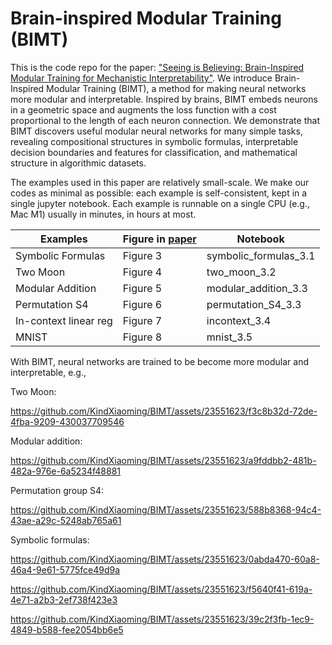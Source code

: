 # Brain-inspired Modular Training (BIMT)
This is the code repo for the paper: ["Seeing is Believing: Brain-Inspired Modular Training for Mechanistic Interpretability"](https://arxiv.org/abs/2305.08746). We introduce Brain-Inspired Modular Training (BIMT), a method for making neural networks more modular and interpretable. Inspired by brains, BIMT embeds neurons in a geometric space and augments the loss function with a cost proportional to the length of each neuron connection. We demonstrate that BIMT discovers useful modular neural networks for many simple tasks, revealing compositional structures in symbolic formulas, interpretable decision boundaries and features for classification, and mathematical structure in algorithmic datasets. 

The examples used in this paper are relatively small-scale. We make our codes as minimal as possible: each example is self-consistent, kept in a single jupyter notebook. Each example is runnable on a single CPU (e.g., Mac M1) usually in minutes, in hours at most. 

|Examples| Figure in [paper](https://arxiv.org/abs/2305.08746) | Notebook |
|--|--|--|
|Symbolic Formulas|Figure 3| symbolic_formulas_3.1|
|Two Moon | Figure 4 | two_moon_3.2 |
|Modular Addition | Figure 5 | modular_addition_3.3 |
|Permutation S4 | Figure 6 | permutation_S4_3.3 |
|In-context linear reg | Figure 7 | incontext_3.4 |
| MNIST | Figure 8 | mnist_3.5 |

With BIMT, neural networks are trained to be become more modular and interpretable, e.g.,

Two Moon:

https://github.com/KindXiaoming/BIMT/assets/23551623/f3c8b32d-72de-4fba-9209-430037709546

Modular addition:

https://github.com/KindXiaoming/BIMT/assets/23551623/a9fddbb2-481b-482a-976e-6a5234f48881

Permutation group S4:

https://github.com/KindXiaoming/BIMT/assets/23551623/588b8368-94c4-43ae-a29c-5248ab765a61


Symbolic formulas:

https://github.com/KindXiaoming/BIMT/assets/23551623/0abda470-60a8-46a4-9e61-5775fce49d9a

https://github.com/KindXiaoming/BIMT/assets/23551623/f5640f41-619a-4e71-a2b3-2ef738f423e3

https://github.com/KindXiaoming/BIMT/assets/23551623/39c2f3fb-1ec9-4849-b588-fee2054bb6e5

